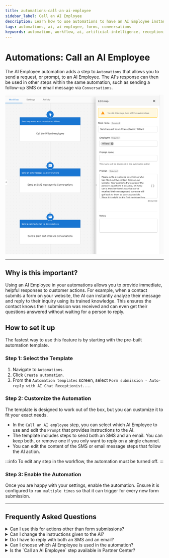 ```yaml
---
title: automations-call-an-ai-employee
sidebar_label: Call an AI Employee
description: Learn how to use automations to have an AI Employee instantly respond to customer actions like form submissions.
tags: automations, ai, ai-employee, forms, conversations
keywords: automation, workflow, ai, artificial-intelligence, receptionist, form, auto-reply
---
```


# Automations: Call an AI Employee



The AI Employee automation adds a step to `Automations` that allows you to send a request, or prompt, to an AI Employee. The AI's response can then be used in other steps within the same automation, such as sending a follow-up SMS or email message via `Conversations`.

![automations call to ai receptionist](../../static/img/ai/automations-call-ai-receptionist.png)
***

## Why is this important?

Using an AI Employee in your automations allows you to provide immediate, helpful responses to customer actions. For example, when a contact submits a form on your website, the AI can instantly analyze their message and reply to their inquiry using its trained knowledge. This ensures the contact knows their submission was received and can even get their questions answered without waiting for a person to reply.

## How to set it up

The fastest way to use this feature is by starting with the pre-built automation template.

### Step 1: Select the Template

1.  Navigate to `Automations`.
2.  Click `Create automation`.
3.  From the `Automation templates` screen, select `Form submission - Auto-reply with AI Chat Receptionist...`.

### Step 2: Customize the Automation

The template is designed to work out of the box, but you can customize it to fit your exact needs.

* In the `Call an AI employee` step, you can select which AI Employee to use and edit the `Prompt` that provides instructions to the AI.
* The template includes steps to send both an SMS and an email. You can keep both, or remove one if you only want to reply on a single channel.
* You can edit the content of the SMS or email message steps that follow the AI action.

:::info
To edit any step in the workflow, the automation must be turned off.
:::

### Step 3: Enable the Automation

Once you are happy with your settings, enable the automation. Ensure it is configured to `run multiple times` so that it can trigger for every new form submission.

***

## Frequently Asked Questions

<details><summary>Can I use this for actions other than form submissions?</summary>
Yes. While the template is built for form submissions, the `Call an AI Employee` action can be added to any automation you create from scratch. This allows you to use the AI's capabilities based on various triggers.
</details>
<details><summary>Can I change the instructions given to the AI?</summary>
Yes. You can edit the `Prompt` field within the `Call an AI Employee` step to customize the instructions the AI receives for generating its response.
</details>
<details><summary>Do I have to reply with both an SMS and an email?</summary>
No. The template includes both actions by default, but you can customize the workflow to remove either the SMS or the email step.
</details>
<details><summary>Can I choose which AI Employee is used in the automation?</summary>
Yes. The `Call an AI Employee` step includes a required `Employee` field, allowing you to select the specific AI Employee you want to handle the request.
</details>
<details><summary>Is the `Call an AI Employee` step available in Partner Center?</summary>
Yes, this step is also available in Partner Center automations. Note that while you can send an SMS via conversations, the email action is not available at this time.
</details>
